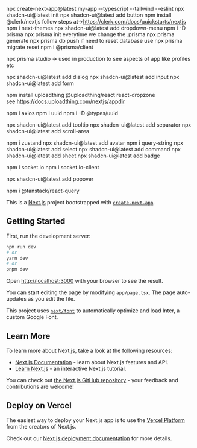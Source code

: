 npx create-next-app@latest my-app --typescript --tailwind --eslint
npx shadcn-ui@latest init
npx shadcn-ui@latest add button
npm install @clerk/nextjs  follow steps at->https://clerk.com/docs/quickstarts/nextjs
npm i next-themes
npx shadcn-ui@latest add dropdown-menu
npm i -D prisma
    npx prisma init
        everytime we change the .prisma
        npx prisma generate
        npx prisma db push
            if need to reset database use npx prisma migrate reset
npm i @prisma/client

npx prisma studio  -> used in production to see aspects of app like profiles etc

npx shadcn-ui@latest add dialog
npx shadcn-ui@latest add input
npx shadcn-ui@latest add form

npm install uploadthing @uploadthing/react react-dropzone    
       see https://docs.uploadthing.com/nextjs/appdir

npm i axios
npm i uuid
npm i -D @types/uuid

npx shadcn-ui@latest add tooltip
npx shadcn-ui@latest add separator
npx shadcn-ui@latest add scroll-area

npm i zustand
npx shadcn-ui@latest add avatar
npm i query-string
npx shadcn-ui@latest add select
npx shadcn-ui@latest add command
npx shadcn-ui@latest add sheet
npx shadcn-ui@latest add badge

npm i socket.io
npm i socket.io-client

npx shadcn-ui@latest add popover

npm i @tanstack/react-query

This is a [Next.js](https://nextjs.org/) project bootstrapped with [`create-next-app`](https://github.com/vercel/next.js/tree/canary/packages/create-next-app).

## Getting Started

First, run the development server:

```bash
npm run dev
# or
yarn dev
# or
pnpm dev
```

Open [http://localhost:3000](http://localhost:3000) with your browser to see the result.

You can start editing the page by modifying `app/page.tsx`. The page auto-updates as you edit the file.

This project uses [`next/font`](https://nextjs.org/docs/basic-features/font-optimization) to automatically optimize and load Inter, a custom Google Font.

## Learn More

To learn more about Next.js, take a look at the following resources:

- [Next.js Documentation](https://nextjs.org/docs) - learn about Next.js features and API.
- [Learn Next.js](https://nextjs.org/learn) - an interactive Next.js tutorial.

You can check out [the Next.js GitHub repository](https://github.com/vercel/next.js/) - your feedback and contributions are welcome!

## Deploy on Vercel

The easiest way to deploy your Next.js app is to use the [Vercel Platform](https://vercel.com/new?utm_medium=default-template&filter=next.js&utm_source=create-next-app&utm_campaign=create-next-app-readme) from the creators of Next.js.

Check out our [Next.js deployment documentation](https://nextjs.org/docs/deployment) for more details.
